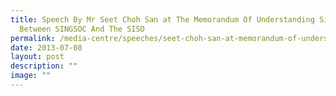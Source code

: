```yaml
---
title: Speech By Mr Seet Choh San at The Memorandum Of Understanding Signing
  Between SINGSOC And The SISO
permalink: /media-centre/speeches/seet-choh-san-at-memorandum-of-understanding-signing-singsoc-and-siso/
date: 2013-07-08
layout: post
description: ""
image: ""
---
```


